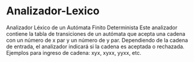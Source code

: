 # Analizador-Lexico
Analizador Léxico de un Autómata Finito Determinista
Este analizador contiene la tabla de transiciones de un autómata que acepta una cadena con un número de x par y un número de y par.
Dependiendo de la cadena de entrada, el analizador indicará si la cadena es aceptada o rechazada.
Ejemplos para ingreso de cadena: xyx, xyxx, yyxx, etc.
